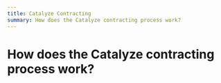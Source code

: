 ```yaml
---
title: Catalyze Contracting
summary: How does the Catalyze contracting process work?
---
```


# How does the Catalyze contracting process work?
